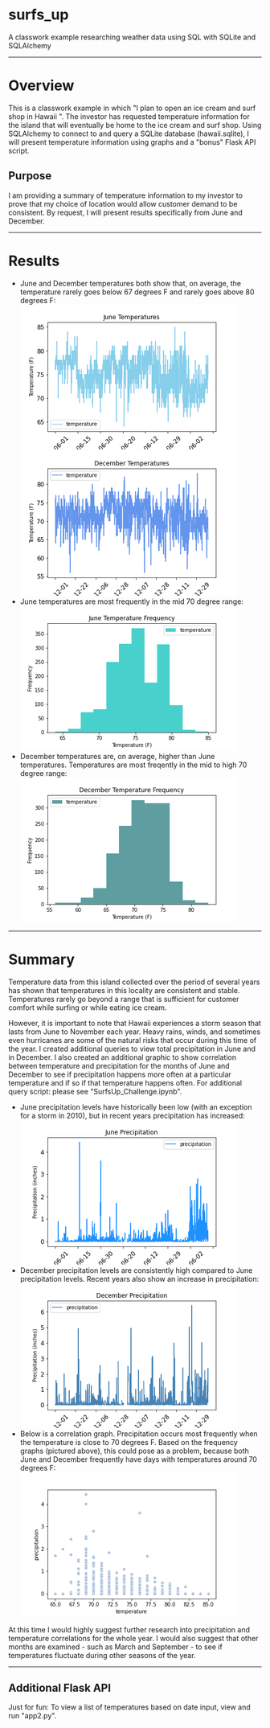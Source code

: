 # surfs_up
A classwork example researching weather data using SQL with SQLite and SQLAlchemy

---

# Overview
This is a classwork example in which "I plan to open an ice cream and surf shop in Hawaii ". The investor has requested temperature information for the island that will eventually be home to the ice cream and surf shop. Using SQLAlchemy to connect to and query a SQLite database (hawaii.sqlite), I will present temperature information using graphs and a "bonus" Flask API script. 

## Purpose
I am providing a summary of temperature information to my investor to prove that my choice of location would allow customer demand to be consistent. By request, I will present results specifically from June and December. 

---

# Results
* June and December temperatures both show that, on average, the temperature rarely goes below 67 degrees F and rarely goes above 80 degrees F:</br>
![Jun_temp_screenshot](/Images/jun_temp_graph.png)
![Dec_temp_screenshot](/Images/dec_temp_graph.png)
* June temperatures are most frequently in the mid 70 degree range:</br>
![Jun_temp_freq_screenshot](/Images/jun_temp_freq_graph.png)
* December temperatures are, on average, higher than June temperatures. Temperatures are most freqently in the mid to high 70 degree range:</br> 
![December_temp_screenshot](/Images/dec_temp_freq_graph.png)

---

# Summary 
Temperature data from this island collected over the period of several years has shown that temperatures in this locality are consistent and stable. Temperatures rarely go beyond a range that is sufficient for customer comfort while surfing or while eating ice cream. 

However, it is important to note that Hawaii experiences a storm season that lasts from June to November each year. Heavy rains, winds, and sometimes even hurricanes are some of the natural risks that occur during this time of the year. I created additional queries to view total precipitation in June and in December. I also created an additional graphic to show correlation between temperature and precipitation for the months of June and December to see if precipitation happens more often at a particular temperature and if so if that temperature happens often. For additional query script: please see "SurfsUp_Challenge.ipynb".

* June precipitation levels have historically been low (with an exception for a storm in 2010), but in recent years precipitation has increased:</br>
![Jun_prcp_screenshot](/Images/jun_prcp_graph.png)
* December precipitation levels are consistently high compared to June precipitation levels. Recent years also show an increase in precipitation:</br>
![Dec_prcp_screenshot](/Images/dec_prcp_graph.png)
* Below is a correlation graph. Precipitation occurs most frequently when the temperature is close to 70 degrees F. Based on the frequency graphs (pictured above), this could pose as a problem, because both June and December frequently have days with temperatures around 70 degrees F:</br>
![correlation_screenshot](/Images/correlation_graph.png)

At this time I would highly suggest further research into precipitation and temperature correlations for the whole year. I would also suggest that other months are examined - such as March and September - to see if temperatures fluctuate during other seasons of the year. 

---
## Additional Flask API
Just for fun: To view a list of temperatures based on date input, view and run "app2.py". 

